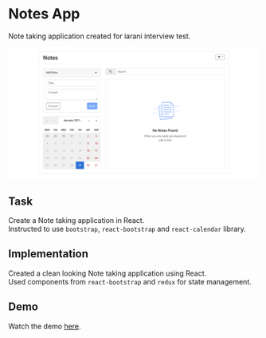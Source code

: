# Notes App
Note taking application created for iarani interview test.

![notes-app](https://github.com/AKAspanion/iarani-test/blob/master/assets/demo.png?raw=true)

## Task
Create a Note taking application in React.  
Instructed to use `bootstrap`, `react-bootstrap` and `react-calendar` library.

## Implementation
Created a clean looking Note taking application using React.  
Used components from `react-bootstrap` and `redux` for state management.

## Demo
Watch the demo [here](https://akaspanion.github.io/iarani-test/).
